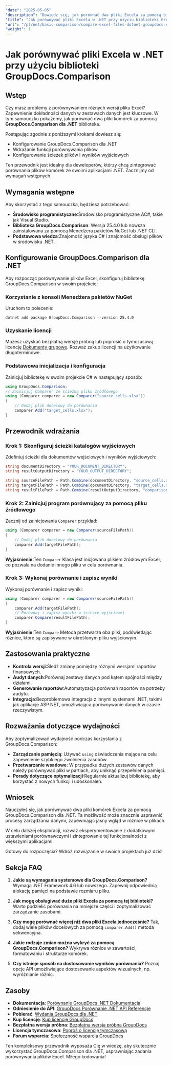 ```yaml
---
"date": "2025-05-05"
"description": "Dowiedz się, jak porównać dwa pliki Excela za pomocą biblioteki GroupDocs.Comparison dla .NET. Ten przewodnik obejmuje konfigurację, implementację i praktyczne zastosowania."
"title": "Jak porównywać pliki Excela w .NET przy użyciu biblioteki GroupDocs.Comparison"
"url": "/pl/net/basic-comparison/compare-excel-files-dotnet-groupdocs-comparison/"
"weight": 1
---
```


# Jak porównywać pliki Excela w .NET przy użyciu biblioteki GroupDocs.Comparison

## Wstęp

Czy masz problemy z porównywaniem różnych wersji pliku Excel? Zapewnienie dokładności danych w zestawach danych jest kluczowe. W tym samouczku pokażemy, jak porównać dwa pliki komórek za pomocą **GroupDocs.Comparison dla .NET** biblioteka.

Postępując zgodnie z poniższymi krokami dowiesz się:
- Konfigurowanie GroupDocs.Comparison dla .NET
- Wdrażanie funkcji porównywania plików
- Konfigurowanie ścieżek plików i wyników wyjściowych

Ten przewodnik jest idealny dla deweloperów, którzy chcą zintegrować porównania plików komórek ze swoimi aplikacjami .NET. Zacznijmy od wymagań wstępnych.

## Wymagania wstępne

Aby skorzystać z tego samouczka, będziesz potrzebować:
- **Środowisko programistyczne**:Środowisko programistyczne AC#, takie jak Visual Studio.
- **Biblioteka GroupDocs.Comparison**: Wersja 25.4.0 lub nowsza zainstalowana za pomocą Menedżera pakietów NuGet lub .NET CLI.
- **Podstawowa wiedza**:Znajomość języka C# i znajomość obsługi plików w środowisku .NET.

## Konfigurowanie GroupDocs.Comparison dla .NET

Aby rozpocząć porównywanie plików Excel, skonfiguruj bibliotekę GroupDocs.Comparison w swoim projekcie:

### Korzystanie z konsoli Menedżera pakietów NuGet
Uruchom to polecenie:
```shell
dotnet add package GroupDocs.Comparison --version 25.4.0
```

### Uzyskanie licencji
Możesz uzyskać bezpłatną wersję próbną lub poprosić o tymczasową licencję [Dokumenty grupowe](https://purchase.groupdocs.com/temporary-license/). Rozważ zakup licencji na użytkowanie długoterminowe.

### Podstawowa inicjalizacja i konfiguracja
Zainicjuj bibliotekę w swoim projekcie C# w następujący sposób:
```csharp
using GroupDocs.Comparison;
// Zainicjuj Comparer ze ścieżką pliku źródłowego
using (Comparer comparer = new Comparer("source_cells.xlsx"))
{
    // Dodaj plik docelowy do porównania
    comparer.Add("target_cells.xlsx");
}
```

## Przewodnik wdrażania

### Krok 1: Skonfiguruj ścieżki katalogów wyjściowych
Zdefiniuj ścieżki dla dokumentów wejściowych i wyników wyjściowych:
```csharp
string documentDirectory = "YOUR_DOCUMENT_DIRECTORY";
string resultOutputDirectory = "YOUR_OUTPUT_DIRECTORY";

string sourceFilePath = Path.Combine(documentDirectory, "source_cells.xlsx");
string targetFilePath = Path.Combine(documentDirectory, "target_cells.xlsx");
string resultFilePath = Path.Combine(resultOutputDirectory, "comparison_result.xlsx");
```

### Krok 2: Zainicjuj program porównujący za pomocą pliku źródłowego
Zacznij od zainicjowania `Comparer` przykład:
```csharp
using (Comparer comparer = new Comparer(sourceFilePath))
{
    // Dodaj plik docelowy do porównania
    comparer.Add(targetFilePath);
}
```
**Wyjaśnienie**:Ten `Comparer` Klasa jest inicjowana plikiem źródłowym Excel, co pozwala na dodanie innego pliku w celu porównania.

### Krok 3: Wykonaj porównanie i zapisz wyniki
Wykonaj porównanie i zapisz wyniki:
```csharp
using (Comparer comparer = new Comparer(sourceFilePath))
{
    comparer.Add(targetFilePath);
    // Porównaj i zapisz wyniki w ścieżce wyjściowej
    comparer.Compare(resultFilePath);
}
```
**Wyjaśnienie**:Ten `Compare` Metoda przetwarza oba pliki, podświetlając różnice, które są zapisywane w określonym pliku wyjściowym.

## Zastosowania praktyczne

- **Kontrola wersji**:Śledź zmiany pomiędzy różnymi wersjami raportów finansowych.
- **Audyt danych**:Porównaj zestawy danych pod kątem spójności między działami.
- **Generowanie raportów**:Automatyzacja porównań raportów na potrzeby audytu.
- **Integracja**:Bezproblemowa integracja z innymi systemami .NET, takimi jak aplikacje ASP.NET, umożliwiająca porównywanie danych w czasie rzeczywistym.

## Rozważania dotyczące wydajności

Aby zoptymalizować wydajność podczas korzystania z GroupDocs.Comparison:

- **Zarządzanie pamięcią**: Używać `using` oświadczenia mające na celu zapewnienie szybkiego zwolnienia zasobów.
- **Przetwarzanie wsadowe**: W przypadku dużych zestawów danych należy porównywać pliki w partiach, aby uniknąć przepełnienia pamięci.
- **Porady dotyczące optymalizacji**:Regularnie aktualizuj bibliotekę, aby korzystać z nowych funkcji i udoskonaleń.

## Wniosek

Nauczyłeś się, jak porównywać dwa pliki komórek Excela za pomocą GroupDocs.Comparison dla .NET. Ta możliwość może znacznie usprawnić procesy zarządzania danymi, zapewniając jasny wgląd w różnice w plikach.

W celu dalszej eksploracji, rozważ eksperymentowanie z dodatkowymi ustawieniami porównawczymi i zintegrowanie tej funkcjonalności z większymi aplikacjami.

Gotowy do rozpoczęcia? Wdróż rozwiązanie w swoich projektach już dziś!

## Sekcja FAQ

1. **Jakie są wymagania systemowe dla GroupDocs.Comparison?** 
   Wymaga .NET Framework 4.6 lub nowszego. Zapewnij odpowiednią alokację pamięci na podstawie rozmiaru pliku.

2. **Jak mogę obsługiwać duże pliki Excela za pomocą tej biblioteki?**
   Warto podzielić porównania na mniejsze części i zoptymalizować zarządzanie zasobami.

3. **Czy mogę porównać więcej niż dwa pliki Excela jednocześnie?**
   Tak, dodaj wiele plików docelowych za pomocą `comparer.Add()` metoda sekwencyjna.

4. **Jakie rodzaje zmian można wykryć za pomocą GroupDocs.Comparison?**
   Wykrywa różnice w zawartości, formatowaniu i strukturze komórek.

5. **Czy istnieje sposób na dostosowanie wyników porównania?**
   Poznaj opcje API umożliwiające dostosowanie aspektów wizualnych, np. wyróżnianie różnic.

## Zasoby

- **Dokumentacja**: [Porównanie GroupDocs .NET Dokumentacja](https://docs.groupdocs.com/comparison/net/)
- **Odniesienie do API**: [GroupDocs Porównanie .NET API Referencje](https://reference.groupdocs.com/comparison/net/)
- **Pobierać**: [Wydania GroupDocs dla .NET](https://releases.groupdocs.com/comparison/net/)
- **Kup licencję**: [Kup licencję GroupDocs](https://purchase.groupdocs.com/buy)
- **Bezpłatna wersja próbna**: [Bezpłatna wersja próbna GroupDocs](https://releases.groupdocs.com/comparison/net/)
- **Licencja tymczasowa**: [Poproś o licencję tymczasową](https://purchase.groupdocs.com/temporary-license/)
- **Forum wsparcia**: [Społeczność wsparcia GroupDocs](https://forum.groupdocs.com/c/comparison/)

Ten kompleksowy przewodnik wyposaża Cię w wiedzę, aby skutecznie wykorzystać GroupDocs.Comparison dla .NET, usprawniając zadania porównywania plików Excel. Miłego kodowania!